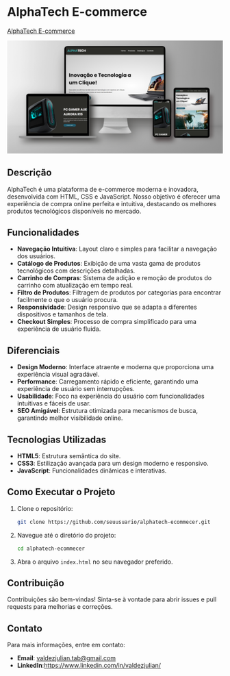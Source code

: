 # AlphaTech E-commerce

[AlphaTech E-commerce](https://alphatech-ecommecer.vercel.app/)<br>

<img src="./assets/mockup-alpha-tech.png" alt="imagem mockup">

## Descrição

AlphaTech é uma plataforma de e-commerce moderna e inovadora, desenvolvida com HTML, CSS e JavaScript. 
Nosso objetivo é oferecer uma experiência de compra online perfeita e intuitiva, destacando os melhores produtos tecnológicos disponíveis no mercado.

## Funcionalidades

- **Navegação Intuitiva**: Layout claro e simples para facilitar a navegação dos usuários.
- **Catálogo de Produtos**: Exibição de uma vasta gama de produtos tecnológicos com descrições detalhadas.
- **Carrinho de Compras**: Sistema de adição e remoção de produtos do carrinho com atualização em tempo real.
- **Filtro de Produtos**: Filtragem de produtos por categorias para encontrar facilmente o que o usuário procura.
- **Responsividade**: Design responsivo que se adapta a diferentes dispositivos e tamanhos de tela.
- **Checkout Simples**: Processo de compra simplificado para uma experiência de usuário fluida.

## Diferenciais

- **Design Moderno**: Interface atraente e moderna que proporciona uma experiência visual agradável.
- **Performance**: Carregamento rápido e eficiente, garantindo uma experiência de usuário sem interrupções.
- **Usabilidade**: Foco na experiência do usuário com funcionalidades intuitivas e fáceis de usar.
- **SEO Amigável**: Estrutura otimizada para mecanismos de busca, garantindo melhor visibilidade online.

## Tecnologias Utilizadas

- **HTML5**: Estrutura semântica do site.
- **CSS3**: Estilização avançada para um design moderno e responsivo.
- **JavaScript**: Funcionalidades dinâmicas e interativas.

## Como Executar o Projeto

1. Clone o repositório:
   ```bash
   git clone https://github.com/seuusuario/alphatech-ecommecer.git
   ```

2. Navegue até o diretório do projeto:
   ```bash
   cd alphatech-ecommecer
   ```

3. Abra o arquivo `index.html` no seu navegador preferido.

## Contribuição

Contribuições são bem-vindas! Sinta-se à vontade para abrir issues e pull requests para melhorias e correções.

## Contato

Para mais informações, entre em contato:
- **Email**: valdezjulian.tab@gmail.com
- **LinkedIn**:https://www.linkedin.com/in/valdezjulian/
